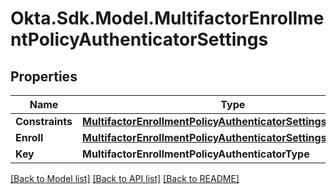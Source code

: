 # Okta.Sdk.Model.MultifactorEnrollmentPolicyAuthenticatorSettings

## Properties

Name | Type | Description | Notes
------------ | ------------- | ------------- | -------------
**Constraints** | [**MultifactorEnrollmentPolicyAuthenticatorSettingsConstraints**](MultifactorEnrollmentPolicyAuthenticatorSettingsConstraints.md) |  | [optional] 
**Enroll** | [**MultifactorEnrollmentPolicyAuthenticatorSettingsEnroll**](MultifactorEnrollmentPolicyAuthenticatorSettingsEnroll.md) |  | [optional] 
**Key** | **MultifactorEnrollmentPolicyAuthenticatorType** |  | [optional] 

[[Back to Model list]](../README.md#documentation-for-models) [[Back to API list]](../README.md#documentation-for-api-endpoints) [[Back to README]](../README.md)

